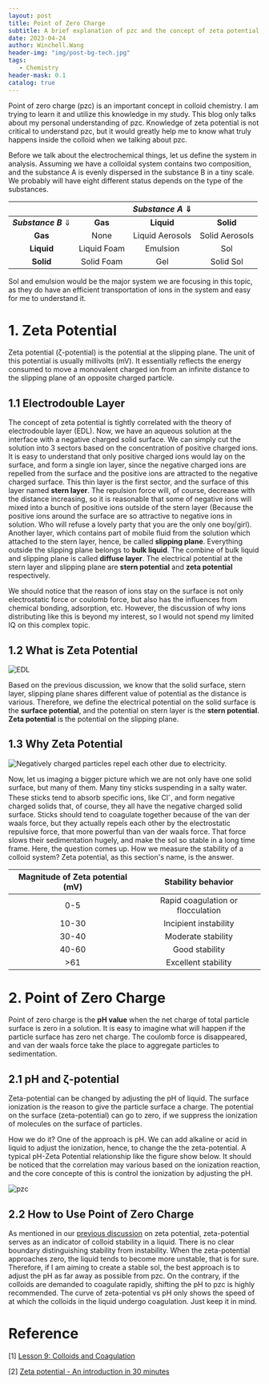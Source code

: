 ```yaml
---
layout: post
title: Point of Zero Charge
subtitle: A brief explanation of pzc and the concept of zeta potential
date: 2023-04-24
author: Winchell.Wang
header-img: "img/post-bg-tech.jpg"
tags:
   - Chemistry
header-mask: 0.1
catalog: true
---
```


Point of zero charge (pzc) is an important concept in colloid chemistry. I am trying to learn it and utilize this knowledge in my study. This blog only talks about my personal understanding of pzc. Knowledge of zeta potential is not critical to understand pzc, but it would greatly help me to know what truly happens inside the colloid when we talking about pzc.

Before we talk about the electrochemical things, let us define the system in analysis. Assuming we have a colloidal system contains two composition, and the substance A is evenly dispersed in the substance B in a tiny scale. We probably will have eight different status depends on the type of the substances.

|||*Substance A* $\Downarrow$||
|:---:|:---:|:---:|:---:|
|***Substance B*** $\Downarrow$|**Gas**|**Liquid**|**Solid**|
|**Gas**|None|Liquid Aerosols|Solid Aerosols|
|**Liquid**|Liquid Foam|Emulsion|Sol|
|**Solid**|Solid Foam|Gel|Solid Sol|

Sol and emulsion would be the major system we are focusing in this topic, as they do have an efficient transportation of ions in the system and easy for me to understand it.

# 1. Zeta Potential

Zeta potential (ζ-potential) is the potential at the slipping plane. The unit of this potential is usually millivolts (mV). It essentially reflects the energy consumed to move a monovalent charged ion from an infinite distance to the slipping plane of an opposite charged particle.

## 1.1 Electrodouble Layer

The concept of zeta potential is tightly correlated with the theory of electrodouble layer (EDL). Now, we have an aqueous solution at the interface with a negative charged solid surface. We can simply cut the solution into 3 sectors based on the concentration of positive charged ions. It is easy to understand that only positive charged ions would lay on the surface, and form a single ion layer, since the negative charged ions are repelled from the surface and the positive ions are attracted to the negative charged surface. This thin layer is the first sector, and the surface of this layer named **stern layer**. The repulsion force will, of course, decrease with the distance increasing, so it is reasonable that some of negative ions will mixed into a bunch of positive ions outside of the stern layer (Because the positive ions around the surface are so attractive to negative ions in solution. Who will refuse a lovely party that you are the only one boy/girl). Another layer, which contains part of mobile fluid from the solution which attached to the stern layer, hence, be called **slipping plane**. Everything outside the slipping plane belongs to **bulk liquid**. The combine of bulk liquid and slipping plane is called **diffuse layer**. The electrical potential at the stern layer and slipping plane are **stern potential** and **zeta potential** respectively.

We should notice that the reason of ions stay on the surface is not only electrostatic force or coulomb force, but also has the influences from chemical bonding, adsorption, etc. However, the discussion of why ions distributing like this is beyond my interest, so I would not spend my limited IQ on this complex topic.

## 1.2 What is Zeta Potential

![EDL](https://cdn.jsdelivr.net/gh/winchellwang/winchellwang.github.io/img/_post_image/2023-04-24/fig1.svg)

Based on the previous discussion, we know that the solid surface, stern layer, slipping plane shares different value of potential as the distance is various. Therefore, we define the electrical potential on the solid surface is the **surface potential**, and the potential on stern layer is the **stern potential**. **Zeta potential** is the potential on the slipping plane.

## 1.3 Why Zeta Potential

![Negatively charged particles repel each other due to electricity.](https://water.mecc.edu/courses/Env211/changes/neg.gif)

Now, let us imaging a bigger picture which we are not only have one solid surface, but many of them. Many tiny sticks suspending in a salty water. These sticks tend to absorb specific ions, like Cl<sup>-</sup>, and form negative charged solids that, of course, they all have the negative charged solid surface. Sticks should tend to coagulate together because of the van der waals force, but they actually repels each other by the electrostatic repulsive force, that more powerful than van der waals force. That force slows their sedimentation hugely, and make the sol so stable in a long time frame. Here, the question comes up. How we measure the stability of a colloid system? Zeta potential, as this section's name, is the answer.

|Magnitude of Zeta potential (mV)|Stability behavior|
|:---:|:---:|
|0-5|Rapid coagulation or flocculation|
|10-30|Incipient instability|
|30-40|Moderate stability|
|40-60|Good stability|
|>61|Excellent stability|

# 2. Point of Zero Charge

Point of zero charge is the **pH value** when the net charge of total particle surface is zero in a solution. It is easy to imagine what will happen if the particle surface has zero net charge. The coulomb force is disappeared, and van der waals force take the place to aggregate particles to sedimentation.

## 2.1 pH and ζ-potential

Zeta-potential can be changed by adjusting the pH of liquid. The surface ionization is the reason to give the particle surface a charge. The potential on the surface (zeta-potential) can go to zero, if we suppress the ionization of molecules on the surface of particles.

How we do it? One of the approach is pH. We can add alkaline or acid in liquid to adjust the ionization, hence, to change the the zeta-potential. A typical pH-Zeta Potential relationship like the figure show below. It should be noticed that the correlation may various based on the ionization reaction, and the core concepte of this is control the ionization by adjusting the pH.

![pzc](https://cdn.jsdelivr.net/gh/winchellwang/winchellwang.github.io/img/_post_image/2023-04-24/fig2.jpg)

## 2.2 How to Use Point of Zero Charge

As mentioned in our [previous discussion](#13-why-zeta-potential) on zeta potential, zeta-potential serves as an indicator of colloid stability in a liquid. There is no clear boundary distinguishing stability from instability. When the zeta-potential approaches zero, the liquid tends to become more unstable, that is for sure. Therefore, if I am aiming to create a stable sol, the best approach is to adjust the pH as far away as possible from pzc. On the contrary, if the colloids are demanded to coagulate rapidly, shifting the pH to pzc is highly recommended. The curve of zeta-potential vs pH only shows the speed of at which the colloids in the liquid undergo coagulation. Just keep it in mind.

# Reference

[1] [Lesson 9:
Colloids and Coagulation](https://water.mecc.edu/courses/Env211/lesson9.htm)

[2] [Zeta potential - An introduction in 30 minutes](https://www.research.colostate.edu/wp-content/uploads/2018/11/ZetaPotential-Introduction-in-30min-Malvern.pdf)